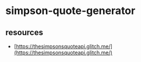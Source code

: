 # simpson-quote-generator

## resources 
- [https://thesimpsonsquoteapi.glitch.me/](https://thesimpsonsquoteapi.glitch.me/)